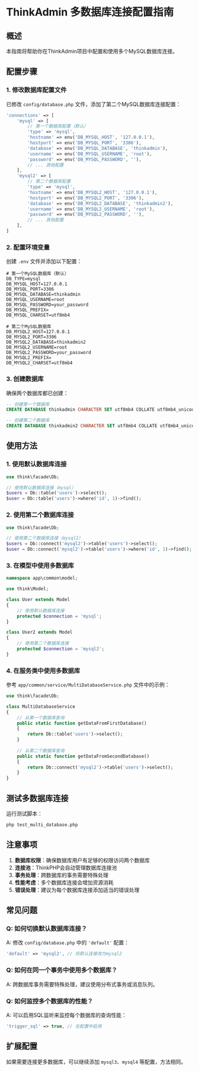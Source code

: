 # ThinkAdmin 多数据库连接配置指南

## 概述

本指南将帮助你在ThinkAdmin项目中配置和使用多个MySQL数据库连接。

## 配置步骤

### 1. 修改数据库配置文件

已修改 `config/database.php` 文件，添加了第二个MySQL数据库连接配置：

```php
'connections' => [
    'mysql' => [
        // 第一个数据库配置（默认）
        'type' => 'mysql',
        'hostname' => env('DB_MYSQL_HOST', '127.0.0.1'),
        'hostport' => env('DB_MYSQL_PORT', '3306'),
        'database' => env('DB_MYSQL_DATABASE', 'thinkadmin'),
        'username' => env('DB_MYSQL_USERNAME', 'root'),
        'password' => env('DB_MYSQL_PASSWORD', ''),
        // ... 其他配置
    ],
    'mysql2' => [
        // 第二个数据库配置
        'type' => 'mysql',
        'hostname' => env('DB_MYSQL2_HOST', '127.0.0.1'),
        'hostport' => env('DB_MYSQL2_PORT', '3306'),
        'database' => env('DB_MYSQL2_DATABASE', 'thinkadmin2'),
        'username' => env('DB_MYSQL2_USERNAME', 'root'),
        'password' => env('DB_MYSQL2_PASSWORD', ''),
        // ... 其他配置
    ],
]
```

### 2. 配置环境变量

创建 `.env` 文件并添加以下配置：

```env
# 第一个MySQL数据库（默认）
DB_TYPE=mysql
DB_MYSQL_HOST=127.0.0.1
DB_MYSQL_PORT=3306
DB_MYSQL_DATABASE=thinkadmin
DB_MYSQL_USERNAME=root
DB_MYSQL_PASSWORD=your_password
DB_MYSQL_PREFIX=
DB_MYSQL_CHARSET=utf8mb4

# 第二个MySQL数据库
DB_MYSQL2_HOST=127.0.0.1
DB_MYSQL2_PORT=3306
DB_MYSQL2_DATABASE=thinkadmin2
DB_MYSQL2_USERNAME=root
DB_MYSQL2_PASSWORD=your_password
DB_MYSQL2_PREFIX=
DB_MYSQL2_CHARSET=utf8mb4
```

### 3. 创建数据库

确保两个数据库都已创建：

```sql
-- 创建第一个数据库
CREATE DATABASE thinkadmin CHARACTER SET utf8mb4 COLLATE utf8mb4_unicode_ci;

-- 创建第二个数据库
CREATE DATABASE thinkadmin2 CHARACTER SET utf8mb4 COLLATE utf8mb4_unicode_ci;
```

## 使用方法

### 1. 使用默认数据库连接

```php
use think\facade\Db;

// 使用默认数据库连接（mysql）
$users = Db::table('users')->select();
$user = Db::table('users')->where('id', 1)->find();
```

### 2. 使用第二个数据库连接

```php
use think\facade\Db;

// 使用第二个数据库连接（mysql2）
$users = Db::connect('mysql2')->table('users')->select();
$user = Db::connect('mysql2')->table('users')->where('id', 1)->find();
```

### 3. 在模型中使用多数据库

```php
namespace app\common\model;

use think\Model;

class User extends Model
{
    // 使用默认数据库连接
    protected $connection = 'mysql';
}

class User2 extends Model
{
    // 使用第二个数据库连接
    protected $connection = 'mysql2';
}
```

### 4. 在服务类中使用多数据库

参考 `app/common/service/MultiDatabaseService.php` 文件中的示例：

```php
use think\facade\Db;

class MultiDatabaseService
{
    // 从第一个数据库查询
    public static function getDataFromFirstDatabase()
    {
        return Db::table('users')->select();
    }
    
    // 从第二个数据库查询
    public static function getDataFromSecondDatabase()
    {
        return Db::connect('mysql2')->table('users')->select();
    }
}
```

## 测试多数据库连接

运行测试脚本：

```bash
php test_multi_database.php
```

## 注意事项

1. **数据库权限**：确保数据库用户有足够的权限访问两个数据库
2. **连接池**：ThinkPHP会自动管理数据库连接池
3. **事务处理**：跨数据库的事务需要特殊处理
4. **性能考虑**：多个数据库连接会增加资源消耗
5. **错误处理**：建议为每个数据库连接添加适当的错误处理

## 常见问题

### Q: 如何切换默认数据库连接？

A: 修改 `config/database.php` 中的 `'default'` 配置：

```php
'default' => 'mysql2', // 将默认连接改为mysql2
```

### Q: 如何在同一个事务中使用多个数据库？

A: 跨数据库事务需要特殊处理，建议使用分布式事务或消息队列。

### Q: 如何监控多个数据库的性能？

A: 可以启用SQL监听来监控每个数据库的查询性能：

```php
'trigger_sql' => true, // 在配置中启用
```

## 扩展配置

如果需要连接更多数据库，可以继续添加 `mysql3`、`mysql4` 等配置，方法相同。
